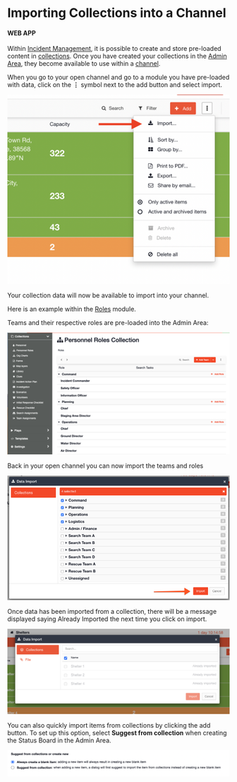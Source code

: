 # Importing Collections into a Channel

#### WEB APP

Within [Incident Management](../../getting-started.md), it is possible to create and store pre-loaded content in [collections](./). Once you have created your collections in the [Admin Area](../), they become available to use within a [channel](../../channels/).   
  
When you go to your open channel and go to a module you have pre-loaded with data, click on the **⋮** symbol next to the add button and select import.

![](../../../.gitbook/assets/screen-shot-2021-09-15-at-1.28.41-pm.png)

Your collection data will now be available to import into your channel.

Here is an example within the [Roles](../../roles/) module.

Teams and their respective roles are pre-loaded into the Admin Area:

![](../../../.gitbook/assets/importing-role-collections.png)

Back in your open channel you can now import the teams and roles 

![](../../../.gitbook/assets/import-roles-into-channel.png)

Once data has been imported from a collection, there will be a message displayed saying Already Imported the next time you click on import. 

![](../../../.gitbook/assets/screen-shot-2021-09-15-at-1.19.52-pm.png)

You can also quickly import items from collections by clicking the add button. To set up this option, select **Suggest from collection** when creating the Status Board in the Admin Area.

![](../../../.gitbook/assets/screen-shot-2021-09-15-at-1.56.16-pm.png)



